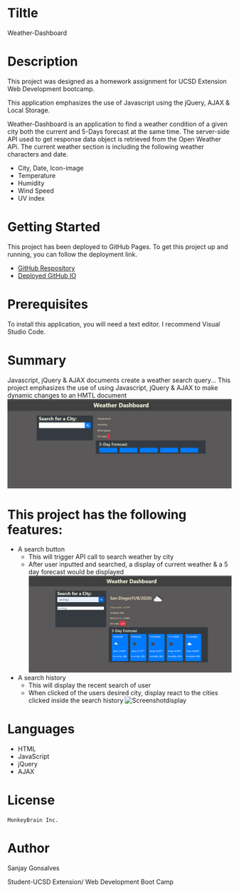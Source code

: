 # Tiltle
Weather-Dashboard
# Description
This project was designed as a homework assignment for UCSD Extension Web Development bootcamp.

This application emphasizes the use of Javascript using the jQuery, AJAX & Local Storage.

Weather-Dashboard is an application to find a weather condition of a given city both the current and 5-Days forecast at the same time. The server-side API used to get response data object is retrieved from the Open Weather APi. The current weather section is including the following weather characters and date.

+ City, Date, Icon-image
+ Temperature
+ Humidity
+ Wind Speed
+ UV index

# Getting Started
This project has been deployed to GitHub Pages. To get this project up and running, you can follow the deployment link.
   + [GitHub Respository](https://github.com/sanjay1626/Weather-Dashboard.git) 
   + [Deployed GitHub IO](https://sanjay1626.github.io/Weather-Dashboard/)

# Prerequisites
To install this application, you will need a text editor. I recommend Visual Studio Code.

# Summary
Javascript, jQuery & AJAX documents create a weather search query...
This project emphasizes the use of using Javascript, jQuery & AJAX to make dynamic changes to an HMTL document
  ![ScreenshotIntro](https://github.com/sanjay1626/Weather-Dashboard/blob/main/assests/screenshot1.jpg)

# This project has the following features:
+ A search button
    - This will trigger API call to search weather by city
    - After user inputted and searched, a display of current weather & a 5 day forecast would be displayed
    ![ScreenshotSelect](https://github.com/sanjay1626/Weather-Dashboard/blob/main/assests/screenshot2.jpg)
+ A search history
    - This will display the recent search of user
    - When clicked of the users desired city, display react to the cities clicked inside the search history
     ![Screenshotdisplay]()
# Languages
  + HTML
  + JavaScript
  + jQuery
  + AJAX
      
# License
    MonkeyBrain Inc. 

# Author
  Sanjay Gonsalves
  
  Student-UCSD Extension/
  Web Development Boot Camp
